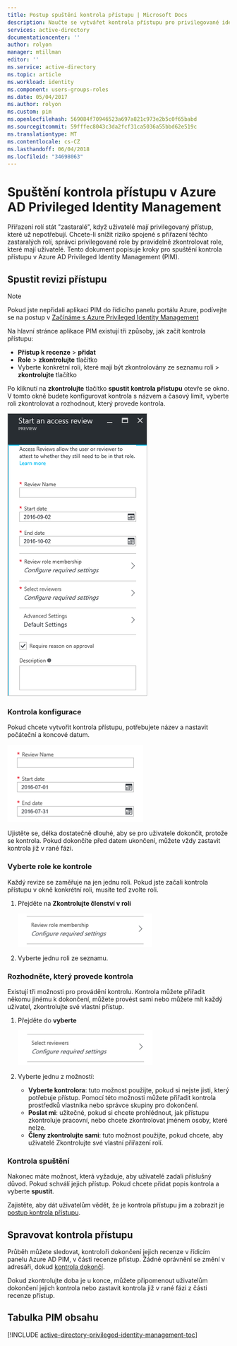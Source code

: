 ```yaml
---
title: Postup spuštění kontrola přístupu | Microsoft Docs
description: Naučte se vytvářet kontrola přístupu pro privilegované identity s aplikací Azure Privileged Identity Management.
services: active-directory
documentationcenter: ''
author: rolyon
manager: mtillman
editor: ''
ms.service: active-directory
ms.topic: article
ms.workload: identity
ms.component: users-groups-roles
ms.date: 05/04/2017
ms.author: rolyon
ms.custom: pim
ms.openlocfilehash: 569084f70946523a697a821c973e2b5c0f65babd
ms.sourcegitcommit: 59fffec8043c3da2fcf31ca5036a55bbd62e519c
ms.translationtype: MT
ms.contentlocale: cs-CZ
ms.lasthandoff: 06/04/2018
ms.locfileid: "34698063"
---
```

# <a name="how-to-start-an-access-review-in-azure-ad-privileged-identity-management"></a>Spuštění kontrola přístupu v Azure AD Privileged Identity Management
Přiřazení rolí stát "zastaralé", když uživatelé mají privilegovaný přístup, které už nepotřebují. Chcete-li snížit riziko spojené s přiřazení těchto zastaralých rolí, správci privilegované role by pravidelně zkontrolovat role, které mají uživatelé. Tento dokument popisuje kroky pro spuštění kontrola přístupu v Azure AD Privileged Identity Management (PIM).

## <a name="start-an-access-review"></a>Spustit revizi přístupu
> [!NOTE]
> Pokud jste nepřidali aplikaci PIM do řídicího panelu portálu Azure, podívejte se na postup v [Začínáme s Azure Privileged Identity Management](active-directory-privileged-identity-management-getting-started.md)
> 
> 

Na hlavní stránce aplikace PIM existují tři způsoby, jak začít kontrola přístupu:

* **Přístup k recenze** > **přidat**
* **Role** > **zkontrolujte** tlačítko
* Vyberte konkrétní roli, které mají být zkontrolovány ze seznamu rolí > **zkontrolujte** tlačítko

Po kliknutí na **zkontrolujte** tlačítko **spustit kontrola přístupu** otevře se okno. V tomto okně budete konfigurovat kontrola s názvem a časový limit, vyberte roli zkontrolovat a rozhodnout, který provede kontrola.

![Kontrola přístupu – snímek obrazovky Start][1]

### <a name="configure-the-review"></a>Kontrola konfigurace
Pokud chcete vytvořit kontrola přístupu, potřebujete název a nastavit počáteční a koncové datum.

![Nakonfigurujte kontrolní – snímek obrazovky][2]

Ujistěte se, délka dostatečně dlouhé, aby se pro uživatele dokončit, protože se kontrola. Pokud dokončíte před datem ukončení, můžete vždy zastavit kontrola již v rané fázi.

### <a name="choose-a-role-to-review"></a>Vyberte role ke kontrole
Každý revize se zaměřuje na jen jednu roli. Pokud jste začali kontrola přístupu v okně konkrétní roli, musíte teď zvolte roli.

1. Přejděte na **Zkontrolujte členství v roli**
   
    ![Zkontrolujte členství v rolích – snímek obrazovky][3]
2. Vyberte jednu roli ze seznamu.

### <a name="decide-who-will-perform-the-review"></a>Rozhodněte, který provede kontrola
Existují tři možnosti pro provádění kontrolu. Kontrola můžete přiřadit někomu jinému k dokončení, můžete provést sami nebo můžete mít každý uživatel, zkontrolujte své vlastní přístup.

1. Přejděte do **vyberte**
   
    ![Vyberte – snímek obrazovky][4]
2. Vyberte jednu z možností:
   
   * **Vyberte kontrolora**: tuto možnost použijte, pokud si nejste jisti, který potřebuje přístup. Pomocí této možnosti můžete přiřadit kontrola prostředků vlastníka nebo správce skupiny pro dokončení.
   * **Poslat mi**: užitečné, pokud si chcete prohlédnout, jak přístupu zkontroluje pracovní, nebo chcete zkontrolovat jménem osoby, které nelze.
   * **Členy zkontrolujte sami**: tuto možnost použijte, pokud chcete, aby uživatelé Zkontrolujte své vlastní přiřazení rolí.

### <a name="start-the-review"></a>Kontrola spuštění
Nakonec máte možnost, která vyžaduje, aby uživatelé zadali příslušný důvod. Pokud schválí jejich přístup. Pokud chcete přidat popis kontrola a vyberte **spustit**.

Zajistěte, aby dát uživatelům vědět, že je kontrola přístupu jim a zobrazit je [postup kontrola přístupu](active-directory-privileged-identity-management-how-to-perform-security-review.md).

## <a name="manage-the-access-review"></a>Spravovat kontrola přístupu
Průběh můžete sledovat, kontroloři dokončení jejich recenze v řídicím panelu Azure AD PIM, v části recenze přístup. Žádné oprávnění se změní v adresáři, dokud [kontrola dokončí](active-directory-privileged-identity-management-how-to-complete-review.md).

Dokud zkontrolujte doba je u konce, můžete připomenout uživatelům dokončení jejich kontrola nebo zastavit kontrola již v rané fázi z části recenze přístup.

<!--Every topic should have next steps and links to the next logical set of content to keep the customer engaged-->
## <a name="pim-table-of-contents"></a>Tabulka PIM obsahu
[!INCLUDE [active-directory-privileged-identity-management-toc](../../includes/active-directory-privileged-identity-management-toc.md)]

<!--Image references-->

[1]: ./media/active-directory-privileged-identity-management-how-to-start-security-review/PIM_start_review.png
[2]: ./media/active-directory-privileged-identity-management-how-to-start-security-review/PIM_review_configure.png
[3]: ./media/active-directory-privileged-identity-management-how-to-start-security-review/PIM_review_role.png
[4]: ./media/active-directory-privileged-identity-management-how-to-start-security-review/PIM_review_reviewers.png
